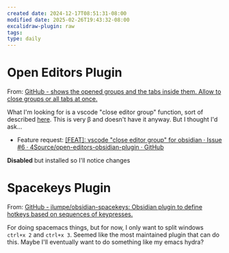 ```yaml
---
created date: 2024-12-17T08:51:31-08:00
modified date: 2025-02-26T19:43:32-08:00
excalidraw-plugin: raw
tags: 
type: daily
---
```


# Open Editors Plugin
From: [GitHub - shows the opened groups and the tabs inside them. Allow to close groups or all tabs at once.](https://github.com/4Source/open-editors-obsidian-plugin)

What I'm looking for is a vscode "close editor group" function, sort of described [here](https://www.reddit.com/r/ObsidianMD/comments/1atadhv/keybinds_to_manage_tab_group_layout_or_carrying/).  This is very β and doesn't have it anyway.  But I thought I'd ask...

- Feature request:  [[FEAT]: vscode "close editor group" for obsidian · Issue #6 · 4Source/open-editors-obsidian-plugin · GitHub](https://github.com/4Source/open-editors-obsidian-plugin/issues/6)

**Disabled** but installed so I'll notice changes

# Spacekeys Plugin
From: [GitHub - jlumpe/obsidian-spacekeys: Obsidian plugin to define hotkeys based on sequences of keypresses.](https://github.com/jlumpe/obsidian-spacekeys)

For doing spacemacs things, but for now, I only want to split windows `ctrl+x 2` and `ctrl+x 3`. Seemed like the most maintained plugin that can do this.  Maybe I'll eventually want to do something like my emacs hydra?
